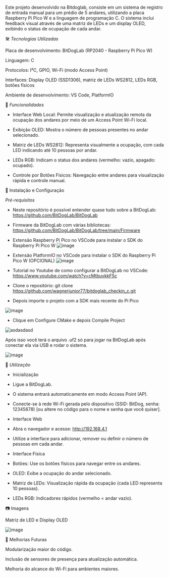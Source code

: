 Este projeto desenvolvido na Bitdoglab, consiste em um sistema de registro de entrada manual para um prédio de 5 andares, utilizando a placa Raspberry Pi Pico W e a linguagem de programação C. O sistema inclui feedback visual através de uma matriz de LEDs e um display OLED, exibindo o status de ocupação de cada andar.

🛠️ *Tecnologias Utilizadas*

Placa de desenvolvimento: BitDogLab (RP2040 - Raspberry Pi Pico W)

Linguagem: C

Protocolos: I²C, GPIO, Wi-Fi (modo Access Point)

Interfaces: Display OLED (SSD1306), matriz de LEDs WS2812, LEDs RGB, botões físicos

Ambiente de desenvolvimento: VS Code, PlatformIO

🚀 *Funcionalidades*

- Interface Web Local: Permite visualização e atualização remota da ocupação dos andares por meio de um Access Point Wi-Fi local.

- Exibição OLED: Mostra o número de pessoas presentes no andar selecionado.

- Matriz de LEDs WS2812: Representa visualmente a ocupação, com cada LED indicando até 10 pessoas por andar.

- LEDs RGB: Indicam o status dos andares (vermelho: vazio, apagado: ocupado).

- Controle por Botões Físicos: Navegação entre andares para visualização rápida e controle manual.

🔧 Instalação e Configuração

*Pré-requisitos*

- Neste repositório é possível entender quase tudo sobre a BitDogLab: https://github.com/BitDogLab/BitDogLab

- Firmware da BitDogLab com várias bibliotecas: https://github.com/BitDogLab/BitDogLab/tree/main/Firmware

- Extensão Raspberry Pi Pico no VSCode para instalar o SDK do Raspberry Pi Pico W
![image](https://github.com/user-attachments/assets/3ebb23d4-ecf1-4b16-b4b1-6f5758f96bd8)

- Extensão PlatformIO no VSCode para instalar o SDK do Raspberry Pi Pico W (OPCIONAL)
![image](https://github.com/user-attachments/assets/1bf2a436-9b99-460b-b723-7b52076ed2aa)

- Tutorial no Youtube de como configurar a BitDogLab no VSCode: https://www.youtube.com/watch?v=cMtbuvkkF5c

- Clone o repositório: git clone https://github.com/wagnerjunior77/bitdoglab_checkin_c.git

- Depois importe o projeto com a SDK mais recente do Pi Pico

![image](https://github.com/user-attachments/assets/0dab3957-1c4f-49e8-92bd-fc7c961b93b5)

- Clique em Configure CMake e depois Compile Project

![asdasdasd](https://github.com/user-attachments/assets/82953dbf-2c8d-43fe-b6cd-bae5b5863097)

Após isso você terá o arquivo .uf2 só para jogar na BitDogLab após conectar ela via USB e rodar o sistema.

![image](https://github.com/user-attachments/assets/2b53a947-35bd-43dd-85f3-c5243a747887)


📝 *Utilização*

- Inicialização

- Ligue a BitDogLab.

- O sistema entrará automaticamente em modo Access Point (AP).

- Conecte-se à rede Wi-Fi gerada pelo dispositivo (SSID: BitDog, senha: 12345678) [ou altere no código para o nome e senha que você quiser].

- Interface Web

- Abra o navegador e acesse: http://192.168.4.1

- Utilize a interface para adicionar, remover ou definir o número de pessoas em cada andar.

- Interface Física

- Botões: Use os botões físicos para navegar entre os andares.

- OLED: Exibe a ocupação do andar selecionado.

- Matriz de LEDs: Visualização rápida da ocupação (cada LED representa 10 pessoas).

- LEDs RGB: Indicadores rápidos (vermelho = andar vazio).

📷 Imagens

Matriz de LED e Display OLED

![image](https://github.com/user-attachments/assets/e89c9c73-2755-4af4-a1b8-d67dd8eaf36d)


🚧 Melhorias Futuras

Modularização maior do código.

Inclusão de sensores de presença para atualização automática.

Melhoria do alcance do Wi-Fi para ambientes maiores.

